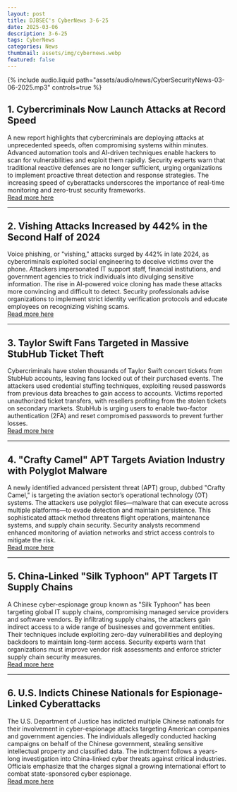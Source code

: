 ```yaml
---
layout: post
title: DJBSEC's CyberNews 3-6-25
date: 2025-03-06
description: 3-6-25
tags: CyberNews
categories: News
thumbnail: assets/img/cybernews.webp
featured: false
---
```



<div class="row mt-3">
    <div class="col-sm mt-3 mt-md-0">
        {% include audio.liquid path="assets/audio/news/CyberSecurityNews-03-06-2025.mp3" controls=true %}
    </div>
</div>


## 1. Cybercriminals Now Launch Attacks at Record Speed
A new report highlights that cybercriminals are deploying attacks at unprecedented speeds, often compromising systems within minutes. Advanced automation tools and AI-driven techniques enable hackers to scan for vulnerabilities and exploit them rapidly. Security experts warn that traditional reactive defenses are no longer sufficient, urging organizations to implement proactive threat detection and response strategies. The increasing speed of cyberattacks underscores the importance of real-time monitoring and zero-trust security frameworks.  
[Read more here](https://cyberscoop.com/cybercriminals-record-speed-attacks-2024/)

---

## 2. Vishing Attacks Increased by 442% in the Second Half of 2024
Voice phishing, or "vishing," attacks surged by 442% in late 2024, as cybercriminals exploited social engineering to deceive victims over the phone. Attackers impersonated IT support staff, financial institutions, and government agencies to trick individuals into divulging sensitive information. The rise in AI-powered voice cloning has made these attacks more convincing and difficult to detect. Security professionals advise organizations to implement strict identity verification protocols and educate employees on recognizing vishing scams.  
[Read more here](https://www.securitymagazine.com/articles/101439-vishing-attacks-increased-by-442-in-the-second-half-of-2024)

---

## 3. Taylor Swift Fans Targeted in Massive StubHub Ticket Theft
Cybercriminals have stolen thousands of Taylor Swift concert tickets from StubHub accounts, leaving fans locked out of their purchased events. The attackers used credential stuffing techniques, exploiting reused passwords from previous data breaches to gain access to accounts. Victims reported unauthorized ticket transfers, with resellers profiting from the stolen tickets on secondary markets. StubHub is urging users to enable two-factor authentication (2FA) and reset compromised passwords to prevent further losses.  
[Read more here](https://www.nytimes.com/2025/03/05/business/taylor-swift-tickets-stolen-stubhub.html)

---

## 4. "Crafty Camel" APT Targets Aviation Industry with Polyglot Malware
A newly identified advanced persistent threat (APT) group, dubbed "Crafty Camel," is targeting the aviation sector’s operational technology (OT) systems. The attackers use polyglot files—malware that can execute across multiple platforms—to evade detection and maintain persistence. This sophisticated attack method threatens flight operations, maintenance systems, and supply chain security. Security analysts recommend enhanced monitoring of aviation networks and strict access controls to mitigate the risk.  
[Read more here](https://www.darkreading.com/ics-ot-security/crafty-camel-apt-aviation-ot-polygot-files)

---

## 5. China-Linked "Silk Typhoon" APT Targets IT Supply Chains
A Chinese cyber-espionage group known as "Silk Typhoon" has been targeting global IT supply chains, compromising managed service providers and software vendors. By infiltrating supply chains, the attackers gain indirect access to a wide range of businesses and government entities. Their techniques include exploiting zero-day vulnerabilities and deploying backdoors to maintain long-term access. Security experts warn that organizations must improve vendor risk assessments and enforce stricter supply chain security measures.  
[Read more here](https://securityaffairs.com/174962/apt/china-linked-apt-silk-typhoon-targets-it-supply-chain.html)

---

## 6. U.S. Indicts Chinese Nationals for Espionage-Linked Cyberattacks
The U.S. Department of Justice has indicted multiple Chinese nationals for their involvement in cyber-espionage attacks targeting American companies and government agencies. The individuals allegedly conducted hacking campaigns on behalf of the Chinese government, stealing sensitive intellectual property and classified data. The indictment follows a years-long investigation into China-linked cyber threats against critical industries. Officials emphasize that the charges signal a growing international effort to combat state-sponsored cyber espionage.  
[Read more here](https://cyberscoop.com/chinese-nationals-indictments-espionage-attacks/)
